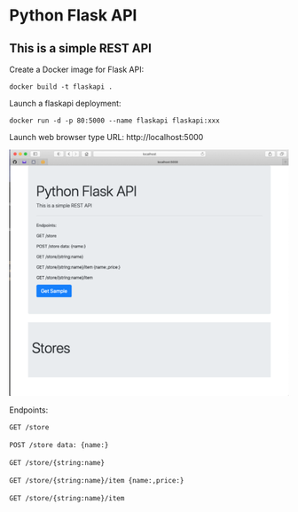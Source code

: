 # Python Flask API
## This is a simple REST API


Create a Docker image for Flask API:

````
docker build -t flaskapi .
````

Launch a flaskapi deployment:

``````
docker run -d -p 80:5000 --name flaskapi flaskapi:xxx
``````
Launch web browser type URL: 
http://localhost:5000

 ![Launch Page](Readme_img.png)


Endpoints:
``````
GET /store

POST /store data: {name:}

GET /store/{string:name}

GET /store/{string:name}/item {name:,price:}

GET /store/{string:name}/item


